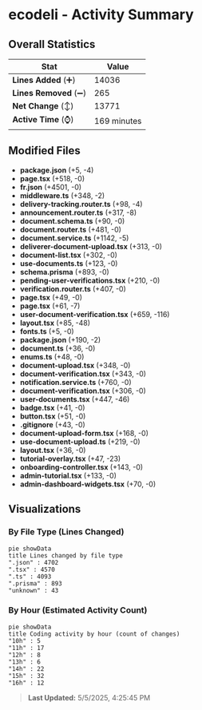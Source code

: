 # ecodeli - Activity Summary 

## Overall Statistics

| Stat                   | Value                                                             |
| ---------------------- | ----------------------------------------------------------------- |
| **Lines Added** (➕)   | 14036                                          |
| **Lines Removed** (➖) | 265                                        |
| **Net Change** (↕)    | 13771                |
| **Active Time** (⌚)   | 169 minutes |


## Modified Files
- **package.json** (+5, -4)
- **page.tsx** (+518, -0)
- **fr.json** (+4501, -0)
- **middleware.ts** (+348, -2)
- **delivery-tracking.router.ts** (+98, -4)
- **announcement.router.ts** (+317, -8)
- **document.schema.ts** (+90, -0)
- **document.router.ts** (+481, -0)
- **document.service.ts** (+1142, -5)
- **deliverer-document-upload.tsx** (+313, -0)
- **document-list.tsx** (+302, -0)
- **use-documents.ts** (+123, -0)
- **schema.prisma** (+893, -0)
- **pending-user-verifications.tsx** (+210, -0)
- **verification.router.ts** (+407, -0)
- **page.tsx** (+49, -0)
- **page.tsx** (+61, -7)
- **user-document-verification.tsx** (+659, -116)
- **layout.tsx** (+85, -48)
- **fonts.ts** (+5, -0)
- **package.json** (+190, -2)
- **document.ts** (+36, -0)
- **enums.ts** (+48, -0)
- **document-upload.tsx** (+348, -0)
- **document-verification.tsx** (+343, -0)
- **notification.service.ts** (+760, -0)
- **document-verification.tsx** (+306, -0)
- **user-documents.tsx** (+447, -46)
- **badge.tsx** (+41, -0)
- **button.tsx** (+51, -0)
- **.gitignore** (+43, -0)
- **document-upload-form.tsx** (+168, -0)
- **use-document-upload.ts** (+219, -0)
- **layout.tsx** (+36, -0)
- **tutorial-overlay.tsx** (+47, -23)
- **onboarding-controller.tsx** (+143, -0)
- **admin-tutorial.tsx** (+133, -0)
- **admin-dashboard-widgets.tsx** (+70, -0)

## Visualizations

### By File Type (Lines Changed)

```mermaid
pie showData
title Lines changed by file type
".json" : 4702
".tsx" : 4570
".ts" : 4093
".prisma" : 893
"unknown" : 43
```

### By Hour (Estimated Activity Count)

```mermaid
pie showData
title Coding activity by hour (count of changes)
"10h" : 5
"11h" : 17
"12h" : 8
"13h" : 6
"14h" : 22
"15h" : 32
"16h" : 12
```


> **Last Updated:** 5/5/2025, 4:25:45 PM